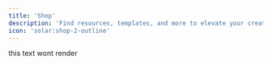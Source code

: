 ```yaml
---
title: 'Shop'
description: 'Find resources, templates, and more to elevate your creative projects. Shop now!'
icon: 'solar:shop-2-outline'
---
```


this text wont render
<!-- https://www.buymeacoffee.com/aksharadt/e/149602 -->